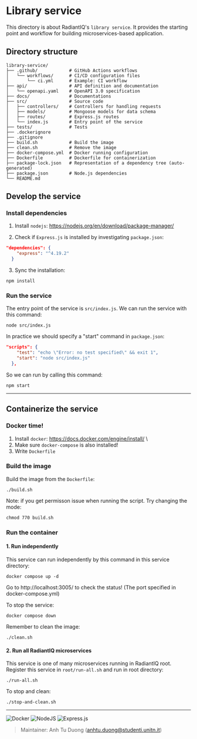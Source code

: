 # Library service

This directory is about RadiantIQ's `library service`. It provides the starting point and workflow for building microservices-based application.

## Directory structure

```
library-service/
├── .github/            # GitHub Actions workflows
│   └── workflows/      # CI/CD configuration files
│       └── ci.yml      # Example: CI workflow
├── api/                # API definition and documentation
│   └── openapi.yaml    # OpenAPI 3.0 specification
├── docs/               # Documentations
├── src/                # Source code
│   ├── controllers/    # Controllers for handling requests
│   ├── models/         # Mongoose models for data schema
│   ├── routes/         # Express.js routes
│   └── index.js        # Entry point of the service
├── tests/              # Tests
├── .dockerignore       
├── .gitignore
├── build.sh            # Build the image
├── clean.sh            # Remove the image 
├── docker-compose.yml  # Docker running configuration
├── Dockerfile          # Dockerfile for containerization
├── package-lock.json   # Representation of a dependency tree (auto-generated)
├── package.json        # Node.js dependencies
└── README.md
```

## Develop the service

### Install dependencies

1. Install `nodejs`: https://nodejs.org/en/download/package-manager/

2. Check if `Express.js` is installed by investigating `package.json`:
```json
"dependencies": {
    "express": "^4.19.2"
  }
```

3. Sync the installation:
```
npm install
```

### Run the service

The entry point of the service is `src/index.js`. We can run the service with this command:
```
node src/index.js
```

In practice we should specify a "start" command in `package.json`:
```json
"scripts": {
    "test": "echo \"Error: no test specified\" && exit 1",
    "start": "node src/index.js"
  },
```
So we can run by calling this command:
```
npm start
```
---

## Containerize the service

### Docker time!

1. Install `docker`: https://docs.docker.com/engine/install/ \
2. Make sure `docker-compose` is also installed!
3. Write `Dockerfile`

### Build the image

Build the image from the `Dockerfile`:

```
./build.sh
```

Note: if you get permisson issue when running the script. Try changing the mode:
```
chmod 770 build.sh
```

### Run the container

#### 1. Run independently
This service can run independently by this command in this service directory:

```
docker compose up -d
```
Go to http://localhost:3005/ to check the status! (The port specified in docker-compose.yml)

To stop the service:
```
docker compose down
```

Remember to clean the image:
```
./clean.sh
```


#### 2. Run all RadiantIQ microservices
This service is one of many microservices running in RadiantIQ root. Register this service in `root/run-all.sh` and run in root directory:
```
./run-all.sh
```

To stop and clean:
```
./stop-and-clean.sh
```

---

![Docker](https://img.shields.io/badge/docker-%230db7ed.svg?style=for-the-badge&logo=docker&logoColor=white)
![NodeJS](https://img.shields.io/badge/node.js-6DA55F?style=for-the-badge&logo=node.js&logoColor=white)
![Express.js](https://img.shields.io/badge/express.js-%23404d59.svg?style=for-the-badge&logo=express&logoColor=%2361DAFB)

> Maintainer: Anh Tu Duong (anhtu.duong@studenti.unitn.it)